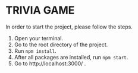 # TRIVIA GAME

In order to start the project, please follow the steps.

1. Open your terminal.
2. Go to the root directory of the project.
3. Run `npm install`.
4. After all packages are installed, run `npm start`.
5. Go to http://localhost:3000/ .
